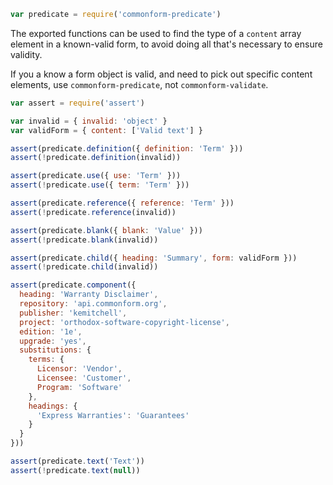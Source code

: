 ```javascript
var predicate = require('commonform-predicate')
```

The exported functions can be used to find the type of a `content` array element in a known-valid form, to avoid doing all that's necessary to ensure validity.

If you a know a form object is valid, and need to pick out specific content elements, use `commonform-predicate`, not `commonform-validate`.

```javascript
var assert = require('assert')

var invalid = { invalid: 'object' }
var validForm = { content: ['Valid text'] }

assert(predicate.definition({ definition: 'Term' }))
assert(!predicate.definition(invalid))

assert(predicate.use({ use: 'Term' }))
assert(!predicate.use({ term: 'Term' }))

assert(predicate.reference({ reference: 'Term' }))
assert(!predicate.reference(invalid))

assert(predicate.blank({ blank: 'Value' }))
assert(!predicate.blank(invalid))

assert(predicate.child({ heading: 'Summary', form: validForm }))
assert(!predicate.child(invalid))

assert(predicate.component({
  heading: 'Warranty Disclaimer',
  repository: 'api.commonform.org',
  publisher: 'kemitchell',
  project: 'orthodox-software-copyright-license',
  edition: '1e',
  upgrade: 'yes',
  substitutions: {
    terms: {
      Licensor: 'Vendor',
      Licensee: 'Customer',
      Program: 'Software'
    },
    headings: {
      'Express Warranties': 'Guarantees'
    }
  }
}))

assert(predicate.text('Text'))
assert(!predicate.text(null))
```
